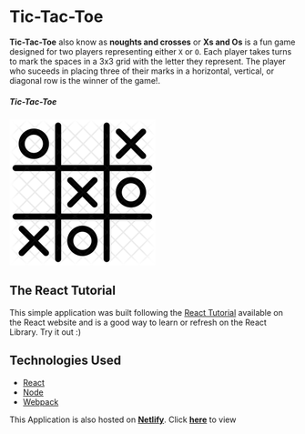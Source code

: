# Tic-Tac-Toe
**Tic-Tac-Toe** also know as **noughts and crosses** or **Xs and Os** is a fun game designed for two players representing either `X` or `O`. Each player takes turns to mark the spaces in a 3x3 grid with the letter they represent. The player who suceeds in placing three of their marks in a  horizontal, vertical, or diagonal row is the winner of the game!.

##### Tic-Tac-Toe
![Tic Tac Toe](docs/tic-tac-toe.png?raw=true "Prisma Admin view")

## The React Tutorial
This simple application was built following the [React Tutorial](https://reactjs.org/tutorial/tutorial.html) available on the React website and is a good way to learn or refresh on the React Library. Try it out :)

## Technologies Used
* [React](https://reactjs.org/)
* [Node](https://nodejs.org/)
* [Webpack](https://webpack.js.org/)

This Application is also hosted on **[Netlify](https://www.netlify.com/)**. Click **[here](https://tic-tac-toe-95c24c.netlify.com)** to view 
